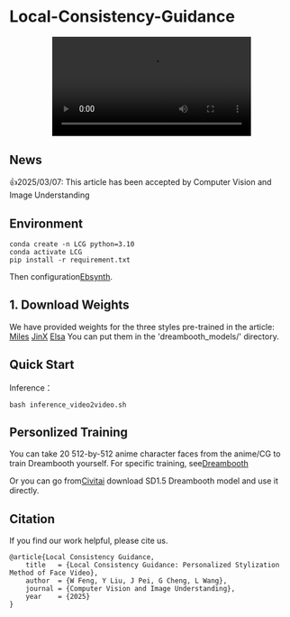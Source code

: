 # Local-Consistency-Guidance

<div align="center">
  <video src="assets/teaster.mp4" width="70%" poster=""> </video>
</div>

## News

👍2025/03/07: This article has been accepted by Computer Vision and Image Understanding

## Environment

```
conda create -n LCG python=3.10
conda activate LCG
pip install -r requirement.txt
```
Then configuration[Ebsynth](https://github.com/jamriska/ebsynth).

## 1. Download Weights

We have provided weights for the three styles pre-trained in the article:
    [Miles](https://www.alipan.com/s/vkhG1PV2Ccm)
    [JinX](https://www.alipan.com/s/kR23SFnLzVv)
    [Elsa](https://www.alipan.com/s/SpjHrQPxoM1)
You can put them in the 'dreambooth_models/' directory.

## Quick Start

Inference：
```
bash inference_video2video.sh
```

## Personlized Training

You can take 20 512-by-512 anime character faces from the anime/CG to train Dreambooth yourself. For specific training, see[Dreambooth](https://huggingface.co/docs/diffusers/training/dreambooth)

Or you can go from[Civitai](https://civitai.com/) download SD1.5 Dreambooth model and use it directly.

## Citation
If you find our work helpful, please cite us.

```
@article{Local Consistency Guidance,
    title   = {Local Consistency Guidance: Personalized Stylization Method of Face Video},
    author  = {W Feng, Y Liu, J Pei, G Cheng, L Wang},
    journal = {Computer Vision and Image Understanding},
    year    = {2025}
}
```



